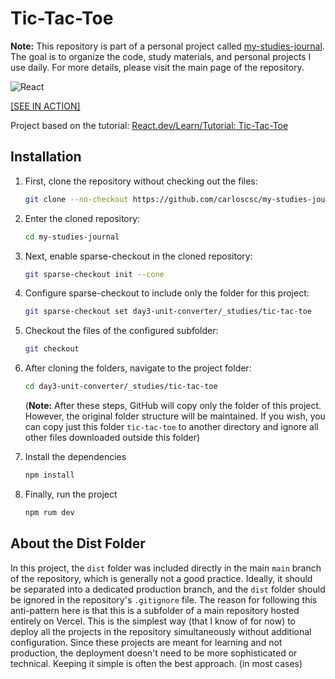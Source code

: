 # Tic-Tac-Toe

**Note:** This repository is part of a personal project called [my-studies-journal](https://github.com/carloscsc/my-studies-journal). The goal is to organize the code, study materials, and personal projects I use daily. For more details, please visit the main page of the repository.

![React](https://img.shields.io/badge/react-%2320232a.svg?style=for-the-badge&logo=react&logoColor=%2361DAFB)

[[SEE IN ACTION]](https://my-study-journal.vercel.app/day3-unit-converter/_studies/tic-tac-toe/dist)

Project based on the tutorial: [React.dev/Learn/Tutorial: Tic-Tac-Toe](https://react.dev/learn/tutorial-tic-tac-toe)

## Installation

1. First, clone the repository without checking out the files:

   ```sh
   git clone --no-checkout https://github.com/carloscsc/my-studies-journal.git
   ```

2. Enter the cloned repository:
   ```sh
   cd my-studies-journal
   ```
3. Next, enable sparse-checkout in the cloned repository:
   ```sh
   git sparse-checkout init --cone
   ```
4. Configure sparse-checkout to include only the folder for this project:
   ```sh
   git sparse-checkout set day3-unit-converter/_studies/tic-tac-toe
   ```
5. Checkout the files of the configured subfolder:
   ```sh
   git checkout
   ```
6. After cloning the folders, navigate to the project folder:

   ```sh
   cd day3-unit-converter/_studies/tic-tac-toe
   ```

   (**Note:** After these steps, GitHub will copy only the folder of this project. However, the original folder structure will be maintained. If you wish, you can copy just this folder `tic-tac-toe` to another directory and ignore all other files downloaded outside this folder)

7. Install the dependencies
   ```sh
   npm install
   ```
8. Finally, run the project
   ```sh
   npm rum dev
   ```
## About the Dist Folder

In this project, the `dist` folder was included directly in the main `main` branch of the repository, which is generally not a good practice. Ideally, it should be separated into a dedicated production branch, and the `dist` folder should be ignored in the repository's `.gitignore` file. The reason for following this anti-pattern here is that this is a subfolder of a main repository hosted entirely on Vercel. This is the simplest way (that I know of for now) to deploy all the projects in the repository simultaneously without additional configuration. Since these projects are meant for learning and not production, the deployment doesn't need to be more sophisticated or technical. Keeping it simple is often the best approach. (in most cases)